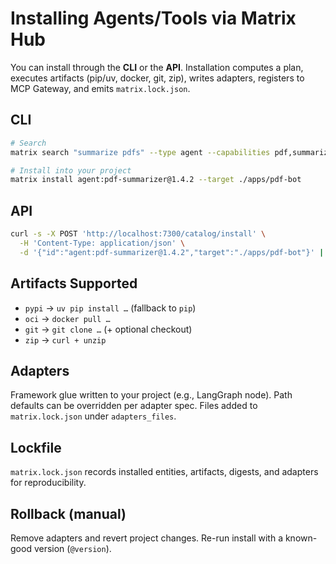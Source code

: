 # Installing Agents/Tools via Matrix Hub

You can install through the **CLI** or the **API**. Installation computes a plan, executes artifacts (pip/uv, docker, git, zip), writes adapters, registers to MCP Gateway, and emits `matrix.lock.json`.

## CLI

```bash
# Search
matrix search "summarize pdfs" --type agent --capabilities pdf,summarize

# Install into your project
matrix install agent:pdf-summarizer@1.4.2 --target ./apps/pdf-bot
```

## API
```bash
curl -s -X POST 'http://localhost:7300/catalog/install' \
  -H 'Content-Type: application/json' \
  -d '{"id":"agent:pdf-summarizer@1.4.2","target":"./apps/pdf-bot"}' | jq
```

## Artifacts Supported
- `pypi` → `uv pip install …` (fallback to `pip`)
- `oci` → `docker pull …`
- `git` → `git clone …` (+ optional checkout)
- `zip` → `curl + unzip`

## Adapters
Framework glue written to your project (e.g., LangGraph node).
Path defaults can be overridden per adapter spec.
Files added to `matrix.lock.json` under `adapters_files`.

## Lockfile
`matrix.lock.json` records installed entities, artifacts, digests, and adapters for reproducibility.

## Rollback (manual)
Remove adapters and revert project changes.
Re-run install with a known-good version (`@version`).
